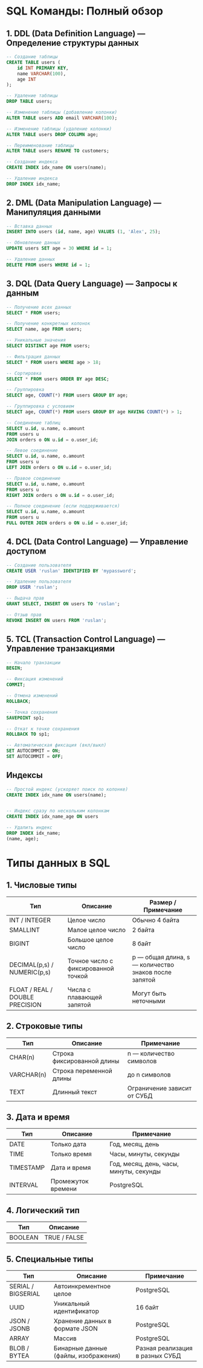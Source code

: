 # SQL Команды: Полный обзор

## 1. DDL (Data Definition Language) — Определение структуры данных

```sql
-- Создание таблицы
CREATE TABLE users (
    id INT PRIMARY KEY,
    name VARCHAR(100),
    age INT
);

-- Удаление таблицы
DROP TABLE users;

-- Изменение таблицы (добавление колонки)
ALTER TABLE users ADD email VARCHAR(100);

-- Изменение таблицы (удаление колонки)
ALTER TABLE users DROP COLUMN age;

-- Переименование таблицы
ALTER TABLE users RENAME TO customers;

-- Создание индекса
CREATE INDEX idx_name ON users(name);

-- Удаление индекса
DROP INDEX idx_name;
```

## 2. DML (Data Manipulation Language) — Манипуляция данными

```sql
-- Вставка данных
INSERT INTO users (id, name, age) VALUES (1, 'Alex', 25);

-- Обновление данных
UPDATE users SET age = 30 WHERE id = 1;

-- Удаление данных
DELETE FROM users WHERE id = 1;
```

## 3. DQL (Data Query Language) — Запросы к данным

```sql
-- Получение всех данных
SELECT * FROM users;

-- Получение конкретных колонок
SELECT name, age FROM users;

-- Уникальные значения
SELECT DISTINCT age FROM users;

-- Фильтрация данных
SELECT * FROM users WHERE age > 18;

-- Сортировка
SELECT * FROM users ORDER BY age DESC;

-- Группировка
SELECT age, COUNT(*) FROM users GROUP BY age;

-- Группировка с условием
SELECT age, COUNT(*) FROM users GROUP BY age HAVING COUNT(*) > 1;

-- Соединение таблиц
SELECT u.id, u.name, o.amount
FROM users u
JOIN orders o ON u.id = o.user_id;

-- Левое соединение
SELECT u.id, u.name, o.amount
FROM users u
LEFT JOIN orders o ON u.id = o.user_id;

-- Правое соединение
SELECT u.id, u.name, o.amount
FROM users u
RIGHT JOIN orders o ON u.id = o.user_id;

-- Полное соединение (если поддерживается)
SELECT u.id, u.name, o.amount
FROM users u
FULL OUTER JOIN orders o ON u.id = o.user_id;
```

## 4. DCL (Data Control Language) — Управление доступом

```sql
-- Создание пользователя
CREATE USER 'ruslan' IDENTIFIED BY 'mypassword';

-- Удаление пользователя
DROP USER 'ruslan';

-- Выдача прав
GRANT SELECT, INSERT ON users TO 'ruslan';

-- Отзыв прав
REVOKE INSERT ON users FROM 'ruslan';
```

## 5. TCL (Transaction Control Language) — Управление транзакциями

```sql
-- Начало транзакции
BEGIN;

-- Фиксация изменений
COMMIT;

-- Отмена изменений
ROLLBACK;

-- Точка сохранения
SAVEPOINT sp1;

-- Откат к точке сохранения
ROLLBACK TO sp1;

-- Автоматическая фиксация (вкл/выкл)
SET AUTOCOMMIT = ON;
SET AUTOCOMMIT = OFF;
```

## Индексы

```sql
-- Простой индекс (ускоряет поиск по колонке)
CREATE INDEX idx_name ON users(name);


-- Индекс сразу по нескольким колонкам
CREATE INDEX idx_name_age ON users

-- Удалить индекс
DROP INDEX idx_name;
(name, age);
```

# Типы данных в SQL

## 1. Числовые типы

| Тип                             | Описание                            | Размер / Примечание                                  |
| ------------------------------- | ----------------------------------- | ---------------------------------------------------- |
| INT / INTEGER                   | Целое число                         | Обычно 4 байта                                       |
| SMALLINT                        | Малое целое число                   | 2 байта                                              |
| BIGINT                          | Большое целое число                 | 8 байт                                               |
| DECIMAL(p,s) / NUMERIC(p,s)     | Точное число с фиксированной точкой | p — общая длина, s — количество знаков после запятой |
| FLOAT / REAL / DOUBLE PRECISION | Числа с плавающей запятой           | Могут быть неточными                                 |

## 2. Строковые типы

| Тип        | Описание                   | Примечание                  |
| ---------- | -------------------------- | --------------------------- |
| CHAR(n)    | Строка фиксированной длины | n — количество символов     |
| VARCHAR(n) | Строка переменной длины    | до n символов               |
| TEXT       | Длинный текст              | Ограничение зависит от СУБД |

## 3. Дата и время

| Тип       | Описание           | Примечание                              |
| --------- | ------------------ | --------------------------------------- |
| DATE      | Только дата        | Год, месяц, день                        |
| TIME      | Только время       | Часы, минуты, секунды                   |
| TIMESTAMP | Дата и время       | Год, месяц, день, часы, минуты, секунды |
| INTERVAL  | Промежуток времени | PostgreSQL                              |

## 4. Логический тип

| Тип     | Описание     |
| ------- | ------------ |
| BOOLEAN | TRUE / FALSE |

## 5. Специальные типы

| Тип                | Описание                             | Примечание                      |
| ------------------ | ------------------------------------ | ------------------------------- |
| SERIAL / BIGSERIAL | Автоинкрементное целое               | PostgreSQL                      |
| UUID               | Уникальный идентификатор             | 16 байт                         |
| JSON / JSONB       | Хранение данных в формате JSON       | PostgreSQL                      |
| ARRAY              | Массив                               | PostgreSQL                      |
| BLOB / BYTEA       | Бинарные данные (файлы, изображения) | Разная реализация в разных СУБД |
